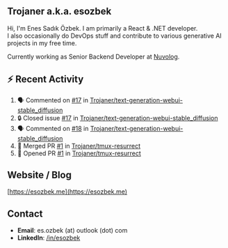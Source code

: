 ##  Trojaner a.k.a. esozbek
Hi, I'm Enes Sadık Özbek. I am primarily a React & .NET developer.  
I also occasionally do DevOps stuff and contribute to various generative AI projects in my free time.

Currently working as Senior Backend Developer at [Nuvolog](https://nuvolog.com/).

## :zap: Recent Activity

<!--START_SECTION:activity-->
1. 🗣 Commented on [#17](https://github.com/Trojaner/text-generation-webui-stable_diffusion/issues/17#issuecomment-2119025331) in [Trojaner/text-generation-webui-stable_diffusion](https://github.com/Trojaner/text-generation-webui-stable_diffusion)
2. 🔒 Closed issue [#17](https://github.com/Trojaner/text-generation-webui-stable_diffusion/issues/17) in [Trojaner/text-generation-webui-stable_diffusion](https://github.com/Trojaner/text-generation-webui-stable_diffusion)
3. 🗣 Commented on [#18](https://github.com/Trojaner/text-generation-webui-stable_diffusion/issues/18#issuecomment-2119023270) in [Trojaner/text-generation-webui-stable_diffusion](https://github.com/Trojaner/text-generation-webui-stable_diffusion)
4. 🎉 Merged PR [#1](https://github.com/Trojaner/tmux-resurrect/pull/1) in [Trojaner/tmux-resurrect](https://github.com/Trojaner/tmux-resurrect)
5. 💪 Opened PR [#1](https://github.com/Trojaner/tmux-resurrect/pull/1) in [Trojaner/tmux-resurrect](https://github.com/Trojaner/tmux-resurrect)
<!--END_SECTION:activity-->

## Website / Blog
[https://esozbek.me](https://esozbek.me)

## Contact
- **Email**: es.ozbek (at) outlook (dot) com
- **LinkedIn**: [/in/esozbek](https://linkedin.com/in/esozbek)
